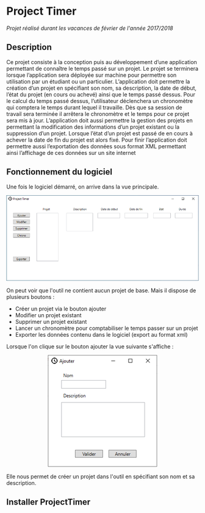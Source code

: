 # Project Timer

*Projet réalisé durant les vacances de février de l'année 2017/2018*

## Description

Ce projet consiste à la conception puis au développement d’une application permettant de connaître le temps passé sur un projet. Le projet se terminera lorsque l’application sera déployée sur machine pour permettre son utilisation par un étudiant ou un particulier. L’application doit permettre la création d’un projet en spécifiant son nom, sa description, la date de début, l’état du projet (en cours ou achevé) ainsi que le temps passé dessus. Pour le calcul du temps passé dessus, l’utilisateur déclenchera un chronomètre qui comptera le temps durant lequel il travaille. Dès que sa session de travail sera terminée il arrêtera le chronomètre et le temps pour ce projet sera mis à jour. L’application doit aussi permettre la gestion des projets en permettant la modification des informations d’un projet existant ou la suppression d’un projet. Lorsque l’état d’un projet est passé de en cours à achever la date de fin du projet est alors fixé. Pour finir l’application doit permettre aussi l’exportation des données sous format XML permettant ainsi l’affichage de ces données sur un site internet

## Fonctionnement du logiciel

Une fois le logiciel démarré, on arrive dans la vue principale.

![Vue principal](https://github.com/MaximeCharlet/ProjectTimer/blob/main/img/MenuPrincipalPT.PNG?raw=true)

On peut voir que l'outil ne contient aucun projet de base. Mais il dispose de plusieurs boutons :
- Créer un projet via le bouton ajouter
- Modifier un projet existant
- Supprimer un projet existant
- Lancer un chronomètre pour comptabiliser le temps passer sur un projet
- Exporter les données contenu dans le logiciel (export au format xml)

Lorsque l'on clique sur le bouton ajouter la vue suivante s'affiche :

<p align="center">
  <img src="https://github.com/MaximeCharlet/ProjectTimer/blob/main/img/AjoutProjet.PNG?raw=true" alt="Vue ajout projet"/>
</p>

Elle nous permet de créer un projet dans l'outil en spécifiant son nom et sa description.

## Installer ProjectTimer
